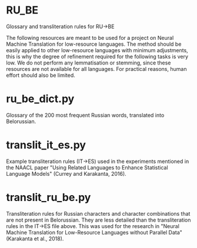 # RU_BE
Glossary and transliteration rules for RU->BE

The following resources are meant to be used for a project on Neural Machine Translation for low-resource languages. 
The method should be easily applied to other low-resource languages with minimum adjustments, this is why the degree of refinement required for the following tasks is very low. We do not perform any lemmatisation or stemming, since these resources are not available for all languages. For practical reasons, human effort should also be limited.

# ru_be_dict.py
Glossary of the 200 most frequent Russian words, translated into Belorussian.

# translit_it_es.py
Example transliteration rules (IT->ES) used in the experiments mentioned in the NAACL paper "Using Related Languages to Enhance Statistical Language Models" (Currey and Karakanta, 2016).

# translit_ru_be.py
Transliteration rules for Russian characters and character combinations that are not present in Belorussian. They are less   detailed than the transliteration rules in the IT->ES file above. This was used for the research in "Neural Machine Translation for Low-Resource Languages without Parallel Data" (Karakanta et al., 2018).
